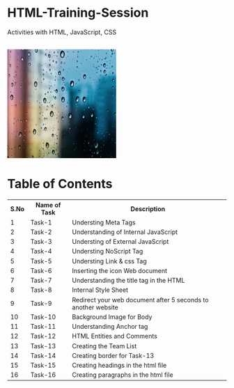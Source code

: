# HTML-Training-Session

Activities with HTML, JavaScript, CSS

<br><img src="./Task-1/raindrops.jpg" alt="Alt Text" width="250" height="250">

# Table of Contents

<table>
  <tr>
    <th>S.No</th>
    <th>Name of Task</th>
    <th>Description</th>
  </tr>
  <tr>
    <td>1</td>
    <td>Task-1</td>
    <td>Understing Meta Tags</td>
  </tr>
  <tr>
    <td>2</td>
    <td>Task-2</td>
    <td>Understanding of Internal JavaScript </td>
  </tr>
  <tr>
    <td>3</td>
    <td>Task-3</td>
    <td>Understing of External JavaScript</td>
  </tr>
  <tr>
    <td>4</td>
    <td>Task-4</td>
    <td>Understing NoScript Tag</td>
  </tr>
  <tr>
    <td>5</td>
    <td>Task-5</td>
    <td>Understing Link & css Tag</td>
  </tr>
  <tr>
    <td>6</td>
    <td>Task-6</td>
    <td>Inserting the icon Web document</td>
  </tr>
   <tr>
    <td>7</td>
    <td>Task-7</td>
    <td>Understanding the title tag in the HTML</td>
  </tr>
  <tr>
    <td>8</td>
    <td>Task-8</td>
    <td>Internal Style Sheet</td>
  </tr>
  <tr>
    <td>9</td>
    <td>Task-9</td>
    <td>Redirect your web document after 5 seconds to another website</td>
  </tr>
  <tr>
    <td>10</td>
    <td>Task-10</td>
    <td>Background Image for Body</td>
  </tr>
  <tr>
    <td>11</td>
    <td>Task-11</td>
    <td>Understanding Anchor tag</td>
  </tr>
  <tr>
    <td>12</td>
    <td>Task-12</td>
    <td>HTML Entities and Comments</td>
  </tr>
  <tr>
    <td>13</td>
    <td>Task-13</td>
    <td>Creating the Team List</td>
  </tr>
  <tr>
    <td>14</td>
    <td>Task-14</td>
    <td>Creating border for Task-13</td>
  </tr>
  <tr>
    <td>15</td>
    <td>Task-15</td>
    <td>Creating headings in the html file</td>
  </tr>
  <tr>
    <td>16</td>
    <td>Task-16</td>
    <td>Creating paragraphs in the html file</td>
  </tr>
</table>
